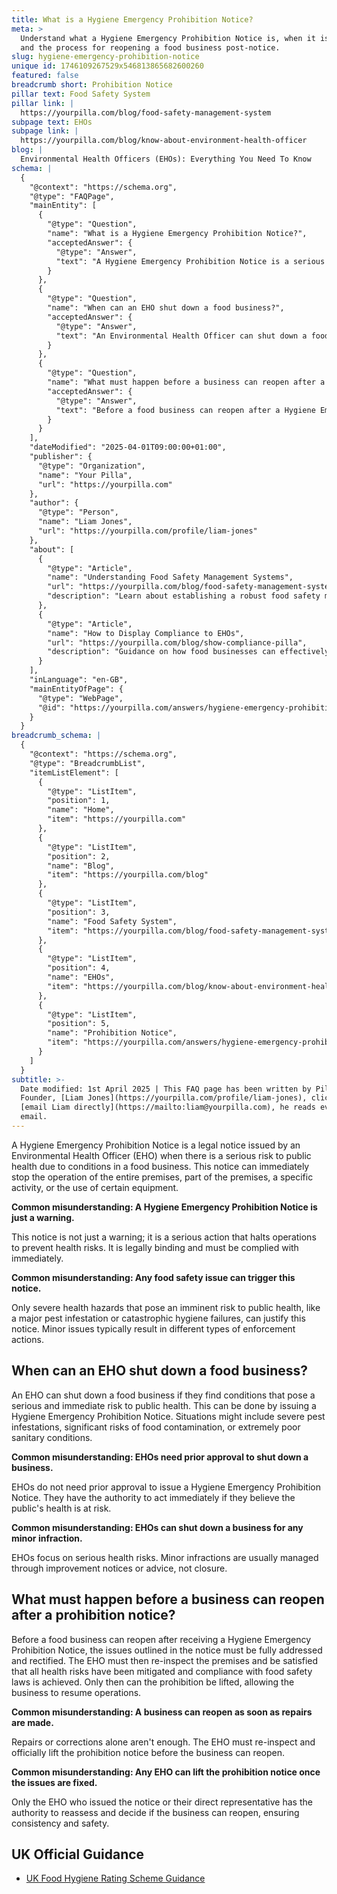 ```yaml
---
title: What is a Hygiene Emergency Prohibition Notice?
meta: >
  Understand what a Hygiene Emergency Prohibition Notice is, when it is issued,
  and the process for reopening a food business post-notice.
slug: hygiene-emergency-prohibition-notice
unique id: 1746109267529x546813865682600260
featured: false
breadcrumb short: Prohibition Notice
pillar text: Food Safety System
pillar link: |
  https://yourpilla.com/blog/food-safety-management-system
subpage text: EHOs
subpage link: |
  https://yourpilla.com/blog/know-about-environment-health-officer
blog: |
  Environmental Health Officers (EHOs): Everything You Need To Know
schema: |
  {
    "@context": "https://schema.org",
    "@type": "FAQPage",
    "mainEntity": [
      {
        "@type": "Question",
        "name": "What is a Hygiene Emergency Prohibition Notice?",
        "acceptedAnswer": {
          "@type": "Answer",
          "text": "A Hygiene Emergency Prohibition Notice is a serious legal directive issued by an Environmental Health Officer when there is an imminent and severe risk to public health from a food business. This notice can lead to the immediate cessation of operations at the business or certain activities within it to safeguard public health."
        }
      },
      {
        "@type": "Question",
        "name": "When can an EHO shut down a food business?",
        "acceptedAnswer": {
          "@type": "Answer",
          "text": "An Environmental Health Officer can shut down a food business if they discover conditions that pose a significant and immediate threat to public health. This is typically enforced through a Hygiene Emergency Prohibition Notice for severe issues such as major pest infestations or significant hygiene failures."
        }
      },
      {
        "@type": "Question",
        "name": "What must happen before a business can reopen after a prohibition notice?",
        "acceptedAnswer": {
          "@type": "Answer",
          "text": "Before a food business can reopen after a Hygiene Emergency Prohibition Notice, the business must rectify the health risks specified in the notice. The reopening process involves a re-inspection by the original or representative Environmental Health Officer, who must confirm that all health risks have been mitigated and the premises comply with food safety regulations."
        }
      }
    ],
    "dateModified": "2025-04-01T09:00:00+01:00",
    "publisher": {
      "@type": "Organization",
      "name": "Your Pilla",
      "url": "https://yourpilla.com"
    },
    "author": {
      "@type": "Person",
      "name": "Liam Jones",
      "url": "https://yourpilla.com/profile/liam-jones"
    },
    "about": [
      {
        "@type": "Article",
        "name": "Understanding Food Safety Management Systems",
        "url": "https://yourpilla.com/blog/food-safety-management-system",
        "description": "Learn about establishing a robust food safety management system to ensure daily compliance and prepare for unannounced EHO visits."
      },
      {
        "@type": "Article",
        "name": "How to Display Compliance to EHOs",
        "url": "https://yourpilla.com/blog/show-compliance-pilla",
        "description": "Guidance on how food businesses can effectively demonstrate compliance to Environmental Health Officers during inspections."
      }
    ],
    "inLanguage": "en-GB",
    "mainEntityOfPage": {
      "@type": "WebPage",
      "@id": "https://yourpilla.com/answers/hygiene-emergency-prohibition-notice"
    }
  }
breadcrumb_schema: |
  {
    "@context": "https://schema.org",
    "@type": "BreadcrumbList",
    "itemListElement": [
      {
        "@type": "ListItem",
        "position": 1,
        "name": "Home",
        "item": "https://yourpilla.com"
      },
      {
        "@type": "ListItem",
        "position": 2,
        "name": "Blog",
        "item": "https://yourpilla.com/blog"
      },
      {
        "@type": "ListItem",
        "position": 3,
        "name": "Food Safety System",
        "item": "https://yourpilla.com/blog/food-safety-management-system"
      },
      {
        "@type": "ListItem",
        "position": 4,
        "name": "EHOs",
        "item": "https://yourpilla.com/blog/know-about-environment-health-officer"
      },
      {
        "@type": "ListItem",
        "position": 5,
        "name": "Prohibition Notice",
        "item": "https://yourpilla.com/answers/hygiene-emergency-prohibition-notice"
      }
    ]
  }
subtitle: >-
  Date modified: 1st April 2025 | This FAQ page has been written by Pilla
  Founder, [Liam Jones](https://yourpilla.com/profile/liam-jones), click to
  [email Liam directly](https://mailto:liam@yourpilla.com), he reads every
  email.
---
```

A Hygiene Emergency Prohibition Notice is a legal notice issued by an Environmental Health Officer (EHO) when there is a serious risk to public health due to conditions in a food business. This notice can immediately stop the operation of the entire premises, part of the premises, a specific activity, or the use of certain equipment.

**Common misunderstanding: A Hygiene Emergency Prohibition Notice is just a warning.**

This notice is not just a warning; it is a serious action that halts operations to prevent health risks. It is legally binding and must be complied with immediately.

**Common misunderstanding: Any food safety issue can trigger this notice.**

Only severe health hazards that pose an imminent risk to public health, like a major pest infestation or catastrophic hygiene failures, can justify this notice. Minor issues typically result in different types of enforcement actions.

## When can an EHO shut down a food business?

An EHO can shut down a food business if they find conditions that pose a serious and immediate risk to public health. This can be done by issuing a Hygiene Emergency Prohibition Notice. Situations might include severe pest infestations, significant risks of food contamination, or extremely poor sanitary conditions.

**Common misunderstanding: EHOs need prior approval to shut down a business.**

EHOs do not need prior approval to issue a Hygiene Emergency Prohibition Notice. They have the authority to act immediately if they believe the public's health is at risk.

**Common misunderstanding: EHOs can shut down a business for any minor infraction.**

EHOs focus on serious health risks. Minor infractions are usually managed through improvement notices or advice, not closure.

## What must happen before a business can reopen after a prohibition notice?

Before a food business can reopen after receiving a Hygiene Emergency Prohibition Notice, the issues outlined in the notice must be fully addressed and rectified. The EHO must then re-inspect the premises and be satisfied that all health risks have been mitigated and compliance with food safety laws is achieved. Only then can the prohibition be lifted, allowing the business to resume operations.

**Common misunderstanding: A business can reopen as soon as repairs are made.**

Repairs or corrections alone aren't enough. The EHO must re-inspect and officially lift the prohibition notice before the business can reopen.

**Common misunderstanding: Any EHO can lift the prohibition notice once the issues are fixed.**

Only the EHO who issued the notice or their direct representative has the authority to reassess and decide if the business can reopen, ensuring consistency and safety.

## UK Official Guidance

-   [UK Food Hygiene Rating Scheme Guidance](https://www.food.gov.uk/safety-hygiene/food-hygiene-rating-scheme)
